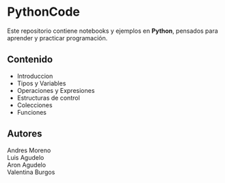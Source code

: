 # PythonCode

Este repositorio contiene notebooks y ejemplos en **Python**, pensados para aprender y practicar programación.

## Contenido

- Introduccion
- Tipos y Variables
- Operaciones y Expresiones
- Estructuras de control
- Colecciones
- Funciones

## Autores

Andres Moreno  
Luis Agudelo  
Aron Agudelo  
Valentina Burgos   
